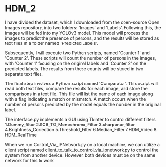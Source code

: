 # HDM_2
I have divided the dataset, which I downloaded from the open-source Open Images repository, into two folders: 'Images' and 'Labels'.
Following this, the images will be fed into my YOLOv3 model. 
This model will process the images to predict the presence of persons, and the results will be stored as text files in a folder named 'Predicted Labels'.

Subsequently, I will execute two Python scripts, named 'Counter 1' and 'Counter 2'.
These scripts will count the number of persons in the images, with 'Counter 1' focusing on the original labels and 'Counter 2' on the predicted labels. 
The results from these counts will be stored in two separate text files.

The final step involves a Python script named 'Comparator'. 
This script will read both text files, compare the results for each image, and store the comparisons in a text file.
This file will list the name of each image along with a flag indicating a match or mismatch. 
A match occurs when the number of persons predicted by the model equals the number in the original label.


The interface.py implements a GUI using Tkinter to control different filters
1.Dummy_filter
2.RGB_TO_Monochrome_Filter 
3.sharpener_filter
4.Brightness_Correction
5.Threshold_Filter
6.Median_Filter
7.HDM_Video
8. HDM_RealTime

When we run Control_Via_IPNetwork.py on a local machine, we can utilize a client script named client_to_talk_to_control_via_ipnetwork.py to control the system from another device.
However, both devices must be on the same network for this to work

